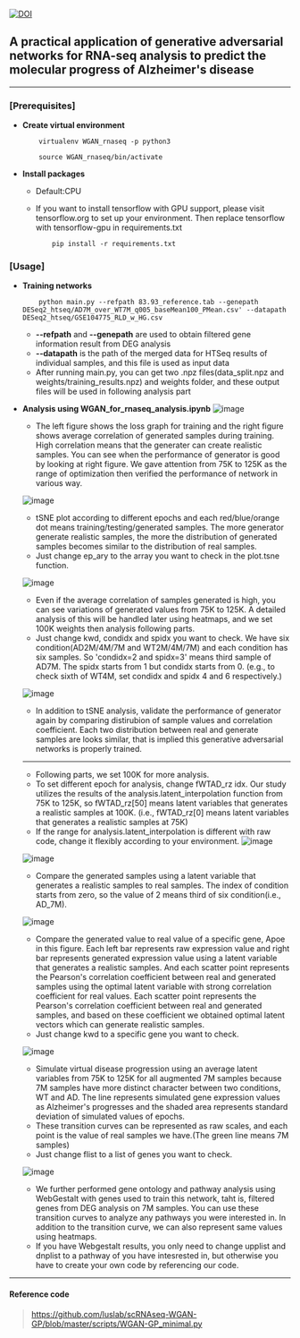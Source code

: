 [![DOI](https://zenodo.org/badge/255605797.svg)](https://zenodo.org/badge/latestdoi/255605797)
## A practical application of generative adversarial networks for RNA-seq analysis to predict the molecular progress of Alzheimer's disease  
-----
### [Prerequisites]
* __Create virtual environment__  

          virtualenv WGAN_rnaseq -p python3
          
          source WGAN_rnaseq/bin/activate  

* __Install packages__  
     * Default:CPU
     * If you want to install tensorflow with GPU support, please visit tensorflow.org to set up your environment. Then replace tensorflow with tensorflow-gpu in requirements.txt

               pip install -r requirements.txt

### [Usage]
* __Training networks__
     
          python main.py --refpath 83.93_reference.tab --genepath DESeq2_htseq/AD7M_over_WT7M_q005_baseMean100_PMean.csv' --datapath DESeq2_htseq/GSE104775_RLD_w_HG.csv  

    * __--refpath__ and __--genepath__ are used to obtain filtered gene information result from DEG analysis
    * __--datapath__ is the path of the merged data for HTSeq results of individual samples, and this file is used as input data
    * After running main.py, you can get two .npz files(data_split.npz and weights/training_results.npz) and weights folder, and these output files will be used in following analysis part   
    
* __Analysis using WGAN_for_rnaseq_analysis.ipynb__
    ![image](https://user-images.githubusercontent.com/57948381/80566407-e64a1e80-8a2d-11ea-8ca7-a5ffaeb193cf.png)
    * The left figure shows the loss graph for training and the right figure shows average correlation of generated samples during training. High correlation means that the generater can create realistic samples. You can see when the performance of generator is good by looking at right figure. We gave attention from 75K to 125K as the range of optimization then verified the performance of network in various way.

    ![image](https://user-images.githubusercontent.com/57948381/80568186-8190c300-8a31-11ea-8da9-3424d7484ecc.png)
    * tSNE plot according to different epochs and each red/blue/orange dot means training/testing/generated samples. The more generator generate realistic samples, the more the distribution of generated samples becomes similar to the distribution of real samples.
    * Just change ep_ary to the array you want to check in the plot.tsne function.
    
    ![image](https://user-images.githubusercontent.com/57948381/80574499-ea316d00-8a3c-11ea-85c9-d24a16cea96b.png)
    * Even if the average correlation of samples generated is high, you can see variations of generated values from 75K to 125K. A detailed analysis of this will be handled later using heatmaps, and we set 100K weights then analysis following parts.
    * Just change kwd, condidx and spidx you want to check. We have six condition(AD2M/4M/7M and WT2M/4M/7M) and each condition has six samples. So 'condidx=2 and spidx=3' means third sample of AD7M. The spidx starts from 1 but condidx starts from 0. (e.g., to check sixth of WT4M, set condidx and spidx 4 and 6 respectively.)

    ![image](https://user-images.githubusercontent.com/57948381/80571019-d551db00-8a36-11ea-8a10-eea735fc33bd.png)
    * In addition to tSNE analysis, validate the performance of generator again by comparing distirubion of sample values and correlation coefficient. Each two distribution between real and generate samples are looks similar, that is implied this generative adversarial networks is properly trained.
    
    ---
    * Following parts, we set 100K for more analysis.
    * To set different epoch for analysis, change fWTAD_rz idx. Our study utilizes the results of the analysis.latent_interpolation function from 75K to 125K, so fWTAD_rz[50] means latent variables that generates a realistic samples at 100K. (i.e., fWTAD_rz[0] means latent variables that generates a realistic samples at 75K)
    * If the range for analysis.latent_interpolation is different with raw code, change it flexibly according to your environment.
    ![image](https://user-images.githubusercontent.com/57948381/80583056-ac3b4580-8a4a-11ea-8711-a64298d70128.png)
    
    
    ![image](https://user-images.githubusercontent.com/57948381/80579533-2e287000-8a45-11ea-8b33-309bc815f009.png)
    * Compare the generated samples using a latent variable that generates a realistic samples to real samples. The index of condition starts from zero, so the value of 2 means third of six condition(i.e., AD_7M).
   
    ![image](https://user-images.githubusercontent.com/57948381/80573546-1e0b9300-8a3b-11ea-9363-bfc348bf77f9.png)
    * Compare the generated value to real value of a specific gene, Apoe in this figure. Each left bar represents raw expression value and right bar represents generated expression value using a latent variable that generates a realistic samples. And each scatter point represents the Pearson's correlation coefficient between real and generated samples using the optimal latent variable with strong correlation coefficient for real values. Each scatter point represents the Pearson's correlation coefficient between real and generated samples, and based on these coefficient we obtained optimal latent vectors which can generate realistic samples.
    * Just change kwd to a specific gene you want to check.
    
    ![image](https://user-images.githubusercontent.com/57948381/80600173-f7fbe800-8a66-11ea-8b55-c5417f9bc496.png)
    * Simulate virtual disease progression using an average latent variables from 75K to 125K for all augmented 7M samples because 7M samples have more distinct character between two conditions, WT and AD. The line represents simulated gene expression values as Alzheimer's progresses and the shaded area represents standard deviation of simulated values of epochs.
    * These transition curves can be represented as raw scales, and each point is the value of real samples we have.(The green line means 7M samples)
    * Just change flist to a list of genes you want to check. 
    
    ![image](https://user-images.githubusercontent.com/57948381/80604509-c5ed8480-8a6c-11ea-802f-66065bffb399.png)
    * We further performed gene ontology and pathway analysis using WebGestalt with genes used to train this network, taht is, filtered genes from DEG analysis on 7M samples. You can use these transition curves to analyze any pathways you were interested in. In addition to the transition curve, we can also represent same values using heatmaps.
    * If you have Webgestalt results, you only need to change upplist and dnplist to a pathway of you have intesrested in, but otherwise you have to create your own code by referencing our code.
    

---
#### Reference code
>https://github.com/luslab/scRNAseq-WGAN-GP/blob/master/scripts/WGAN-GP_minimal.py
